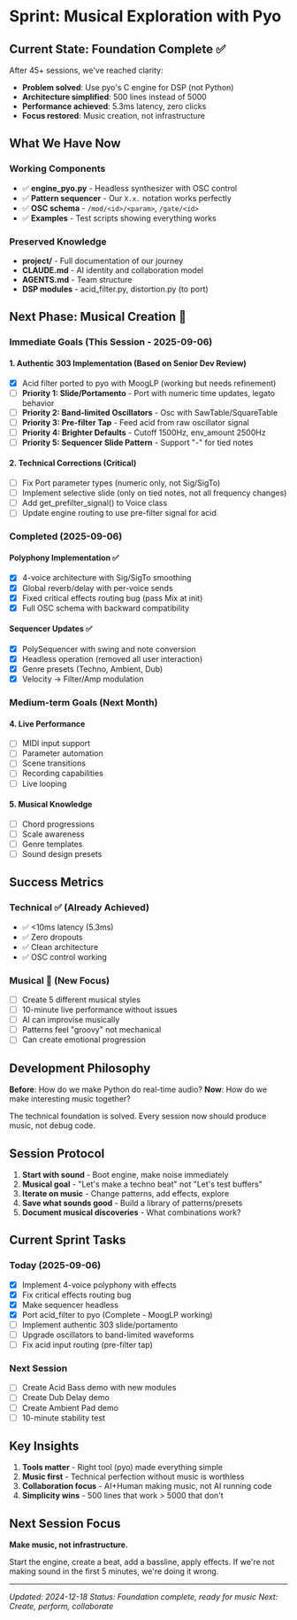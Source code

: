 # Sprint: Musical Exploration with Pyo

## Current State: Foundation Complete ✅

After 45+ sessions, we've reached clarity:
- **Problem solved**: Use pyo's C engine for DSP (not Python)
- **Architecture simplified**: 500 lines instead of 5000
- **Performance achieved**: 5.3ms latency, zero clicks
- **Focus restored**: Music creation, not infrastructure

## What We Have Now

### Working Components
- ✅ **engine_pyo.py** - Headless synthesizer with OSC control
- ✅ **Pattern sequencer** - Our `X.x.` notation works perfectly
- ✅ **OSC schema** - `/mod/<id>/<param>`, `/gate/<id>`
- ✅ **Examples** - Test scripts showing everything works

### Preserved Knowledge
- **project/** - Full documentation of our journey
- **CLAUDE.md** - AI identity and collaboration model
- **AGENTS.md** - Team structure
- **DSP modules** - acid_filter.py, distortion.py (to port)

## Next Phase: Musical Creation 🎵

### Immediate Goals (This Session - 2025-09-06)

#### 1. Authentic 303 Implementation (Based on Senior Dev Review)
- [x] Acid filter ported to pyo with MoogLP (working but needs refinement)
- [ ] **Priority 1: Slide/Portamento** - Port with numeric time updates, legato behavior
- [ ] **Priority 2: Band-limited Oscillators** - Osc with SawTable/SquareTable 
- [ ] **Priority 3: Pre-filter Tap** - Feed acid from raw oscillator signal
- [ ] **Priority 4: Brighter Defaults** - Cutoff 1500Hz, env_amount 2500Hz
- [ ] **Priority 5: Sequencer Slide Pattern** - Support "-" for tied notes

#### 2. Technical Corrections (Critical)
- [ ] Fix Port parameter types (numeric only, not Sig/SigTo)
- [ ] Implement selective slide (only on tied notes, not all frequency changes)
- [ ] Add get_prefilter_signal() to Voice class
- [ ] Update engine routing to use pre-filter signal for acid

### Completed (2025-09-06)

#### Polyphony Implementation ✅
- [x] 4-voice architecture with Sig/SigTo smoothing
- [x] Global reverb/delay with per-voice sends
- [x] Fixed critical effects routing bug (pass Mix at init)
- [x] Full OSC schema with backward compatibility

#### Sequencer Updates ✅
- [x] PolySequencer with swing and note conversion
- [x] Headless operation (removed all user interaction)
- [x] Genre presets (Techno, Ambient, Dub)
- [x] Velocity → Filter/Amp modulation

### Medium-term Goals (Next Month)

#### 4. Live Performance
- [ ] MIDI input support
- [ ] Parameter automation
- [ ] Scene transitions
- [ ] Recording capabilities
- [ ] Live looping

#### 5. Musical Knowledge
- [ ] Chord progressions
- [ ] Scale awareness
- [ ] Genre templates
- [ ] Sound design presets

## Success Metrics

### Technical ✅ (Already Achieved)
- ✅ <10ms latency (5.3ms)
- ✅ Zero dropouts
- ✅ Clean architecture
- ✅ OSC control working

### Musical 🎯 (New Focus)
- [ ] Create 5 different musical styles
- [ ] 10-minute live performance without issues
- [ ] AI can improvise musically
- [ ] Patterns feel "groovy" not mechanical
- [ ] Can create emotional progression

## Development Philosophy

**Before**: How do we make Python do real-time audio?
**Now**: How do we make interesting music together?

The technical foundation is solved. Every session now should produce music, not debug code.

## Session Protocol

1. **Start with sound** - Boot engine, make noise immediately
2. **Musical goal** - "Let's make a techno beat" not "Let's test buffers"
3. **Iterate on music** - Change patterns, add effects, explore
4. **Save what sounds good** - Build a library of patterns/presets
5. **Document musical discoveries** - What combinations work?

## Current Sprint Tasks

### Today (2025-09-06)
- [x] Implement 4-voice polyphony with effects
- [x] Fix critical effects routing bug
- [x] Make sequencer headless
- [x] Port acid_filter to pyo (Complete - MoogLP working)
- [ ] Implement authentic 303 slide/portamento
- [ ] Upgrade oscillators to band-limited waveforms
- [ ] Fix acid input routing (pre-filter tap)

### Next Session
- [ ] Create Acid Bass demo with new modules
- [ ] Create Dub Delay demo  
- [ ] Create Ambient Pad demo
- [ ] 10-minute stability test

## Key Insights

1. **Tools matter** - Right tool (pyo) made everything simple
2. **Music first** - Technical perfection without music is worthless
3. **Collaboration focus** - AI+Human making music, not AI running code
4. **Simplicity wins** - 500 lines that work > 5000 that don't

## Next Session Focus

**Make music, not infrastructure.**

Start the engine, create a beat, add a bassline, apply effects. If we're not making sound in the first 5 minutes, we're doing it wrong.

---

*Updated: 2024-12-18*
*Status: Foundation complete, ready for music*
*Next: Create, perform, collaborate*